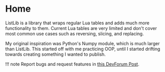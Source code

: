 # Home

ListLib is a library that wraps regular Lua tables and adds much more functionality to them. Current Lua tables are very limited and don't cover most common use cases such as reversing, slicing, and replacing.

My original inspiration was Python's Numpy module, which is much larger than ListLib. This started off with me practicing OOP, until I started drifting towards creating something I wanted to publish. 

!!! note
    Report bugs and request features in [this DevForum Post](https://devforum.roblox.com/t/greetings/164871?u=thecarbyneuniverse).